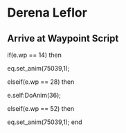 # Derena Leflor
## Arrive at Waypoint Script

if(e.wp == 14) then


eq.set_anim(75039,1);

elseif(e.wp == 28) then


e.self:DoAnim(36);

elseif(e.wp == 52) then


eq.set_anim(75039,1);
end




